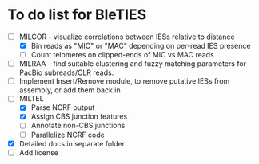 To do list for BleTIES
======================

 - [ ] MILCOR - visualize correlations between IESs relative to distance
     - [x] Bin reads as "MIC" or "MAC" depending on per-read IES presence
     - [ ] Count telomeres on clipped-ends of MIC vs MAC reads
 - [ ] MILRAA - find suitable clustering and fuzzy matching parameters for
     PacBio subreads/CLR reads.
 - [ ] Implement Insert/Remove module, to remove putative IESs from assembly, or
     add them back in
 - [ ] MILTEL
     - [x] Parse NCRF output
     - [x] Assign CBS junction features
     - [ ] Annotate non-CBS junctions
     - [ ] Parallelize NCRF code
 - [x] Detailed docs in separate folder
 - [ ] Add license
